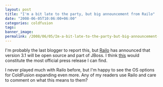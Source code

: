 ```yaml
---
layout: post
title: "I'm a bit late to the party, but big announcement from Railo"
date: "2008-06-05T10:06:00+06:00"
categories: coldfusion 
tags: 
banner_image: 
permalink: /2008/06/05/Im-a-bit-late-to-the-party-but-big-announcement-from-Railo
---
```


I'm probably the last blogger to report this, but <a href="http://www.railo-technologies.com/en/index.cfm">Railo</a> has announced that version 3.1 will be open source and part of JBoss. I think <a href="http://www.jboss.org/railo/">this</a> would constitute the most official press release I can find. 

I never played much with Railo before, but I'm happy to see the OS options for ColdFusion expanding even more. Any of my readers use Railo and care to comment on what this means to them?